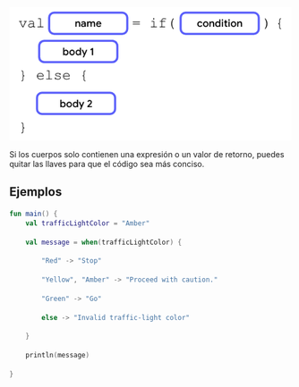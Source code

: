 ![img.png](img.png)

Si los cuerpos solo contienen una expresión o un valor de retorno, puedes quitar las llaves para que el código sea más conciso.

## Ejemplos

````kotlin
fun main() {
    val trafficLightColor = "Amber"

    val message = when(trafficLightColor) {
        
        "Red" -> "Stop"
        
        "Yellow", "Amber" -> "Proceed with caution."
        
        "Green" -> "Go"
        
        else -> "Invalid traffic-light color"
        
    }
    
    println(message)
    
}

````



